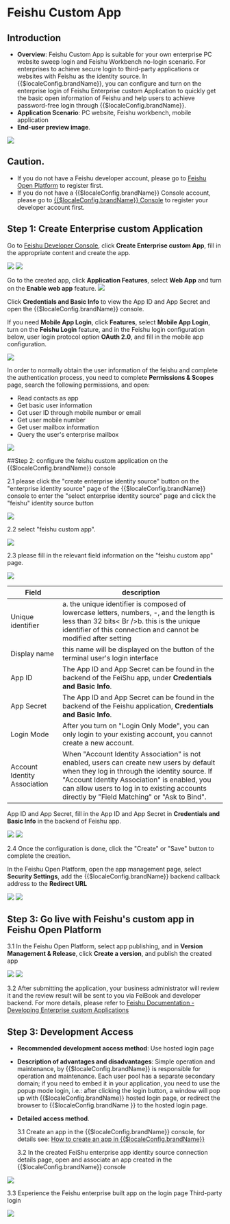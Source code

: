 # Feishu Custom App

<LastUpdated/>

## Introduction

- **Overview**: Feishu Custom App is suitable for your own enterprise PC website sweep login and Feishu Workbench no-login scenario. For enterprises to achieve secure login to third-party applications or websites with Feishu as the identity source. In {{$localeConfig.brandName}}, you can configure and turn on the enterprise login of Feishu Enterprise custom Application to quickly get the basic open information of Feishu and help users to achieve password-free login through {{$localeConfig.brandName}}.
- **Application Scenario**: PC website, Feishu workbench, mobile application
- **End-user preview image**.

<img src="./images/00.png" >

## Caution.

- If you do not have a Feishu developer account, please go to [Feishu Open Platform](https://open.feishu.cn/app) to register first.
- If you do not have a {{$localeConfig.brandName}} Console account, please go to [{{$localeConfig.brandName}} Console](https://authing.cn/) to register your developer account first.

## Step 1: Create Enterprise custom Application

Go to [Feishu Developer Console](https://open.feishu.cn/app), click **Create Enterprise custom App**, fill in the appropriate content and create the app.

<img src="./images/01.png" >

<img src="./images/02.png" >

Go to the created app, click **Application Features**, select **Web App** and turn on the **Enable web app** feature.
<img src="./images/04.png" >

Click **Credentials and Basic Info** to view the App ID and App Secret and open the {{$localeConfig.brandName}} console.

If you need **Mobile App Login**, click **Features**, select **Mobile App Login**, turn on the **Feishu Login** feature, and in the Feishu login configuration below, user login protocol option **OAuth 2.0**, and fill in the mobile app configuration.

<img src="./images/09.png" >

In order to normally obtain the user information of the feishu and complete the authentication process, you need to complete **Permissions & Scopes** page, search the following permissions, and open:

- Read contacts as app
- Get basic user information
- Get user ID through mobile number or email
- Get user mobile number
- Get user mailbox information
- Query the user's enterprise mailbox

<img src="./images/06.png" >

##Step 2: configure the feishu custom application on the {{$localeConfig.brandName}} console

2.1 please click the "create enterprise identity source" button on the "enterprise identity source" page of the {{$localeConfig.brandName}} console to enter the "select enterprise identity source" page and click the "feishu" identity source button

<img src="./images/12.png" >

2.2 select "feishu custom app".

<img src="./images/13.png" >

2.3 please fill in the relevant field information on the "feishu custom app" page.

<img src="./images/14.png" >

| Field                        | description                                                                                                                                                                                                                                                                             |
| ---------------------------- | --------------------------------------------------------------------------------------------------------------------------------------------------------------------------------------------------------------------------------------------------------------------------------------- |
| Unique identifier            | a. the unique identifier is composed of lowercase letters, numbers, -, and the length is less than 32 bits< Br />b. this is the unique identifier of this connection and cannot be modified after setting                                                                               |
| Display name                 | this name will be displayed on the button of the terminal user's login interface                                                                                                                                                                                                        |
| App ID                       | The App ID and App Secret can be found in the backend of the FeiShu app, under **Credentials and Basic Info**.                                                                                                                                                                   | App Secret |
| App Secret                   | The App ID and App Secret can be found in the backend of the Feishu application, **Credentials and Basic Info**.                                                                                                                                                                 | Login Mode |
| Login Mode                   | After you turn on "Login Only Mode", you can only login to your existing account, you cannot create a new account.                                                                                                                                                                      | Sign In Mode |
| Account Identity Association | When "Account Identity Association" is not enabled, users can create new users by default when they log in through the identity source. If "Account Identity Association" is enabled, you can allow users to log in to existing accounts directly by "Field Matching" or "Ask to Bind". | App ID |

App ID and App Secret, fill in the App ID and App Secret in **Credentials and Basic Info** in the backend of Feishu app.

<img src="./images/03.png" >

<img src="./images/10.png" >

2.4 Once the configuration is done, click the "Create" or "Save" button to complete the creation.

In the Feishu Open Platform, open the app management page, select **Security Settings**, add the {{$localeConfig.brandName}} backend callback address to the **Redirect URL**

<img src="./images/05.png" >

<img src="./images/10.png" >

## Step 3: Go live with Feishu's custom app in Feishu Open Platform

3.1 In the Feishu Open Platform, select app publishing, and in **Version Management & Release**, click **Create a version**, and publish the created app

<img src="./images/07.png" >

<img src="./images/08.png" >

3.2 After submitting the application, your business administrator will review it and the review result will be sent to you via FeiBook and developer backend. For more details, please refer to [Feishu Documentation - Developing Enterprise custom Applications](https://open.feishu.cn/document/uQjL04CN/ukzM04SOzQjL5MDN)

## Step 3: Development Access

- **Recommended development access method**: Use hosted login page

- **Description of advantages and disadvantages**: Simple operation and maintenance, by {{$localeConfig.brandName}} is responsible for operation and maintenance. Each user pool has a separate secondary domain; if you need to embed it in your application, you need to use the popup mode login, i.e.: after clicking the login button, a window will pop up with {{$localeConfig.brandName}} hosted login page, or redirect the browser to {{$localeConfig.brandName }} to the hosted login page.

- **Detailed access method**.

  3.1 Create an app in the {{$localeConfig.brandName}} console, for details see: [How to create an app in {{$localeConfig.brandName}}](/guides/app-new/create-app/create-app.md)

  3.2 In the created FeiShu enterprise app identity source connection details page, open and associate an app created in the {{$localeConfig.brandName}} console

<img src="./images/15.png" >

3.3 Experience the Feishu enterprise built app on the login page Third-party login

<img src="./images/16.png" >
